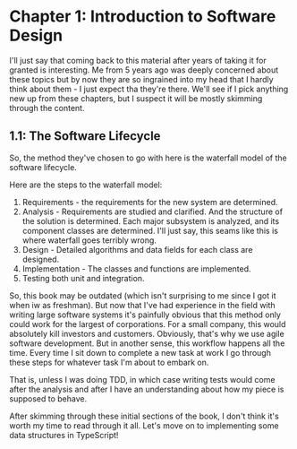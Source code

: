 # Chapter 1: Introduction to Software Design


I'll just say that coming back to this material after years of taking it for granted is interesting. Me from 5 years ago
was deeply concerned about these topics but by now they are so ingrained into my head that I hardly think about them - I just
expect tha they're there. We'll see if I pick anything new up from these chapters, but I suspect it will be mostly skimming through
the content.

## 1.1: The Software Lifecycle

So, the method they've chosen to go with here is the waterfall model of the software lifecycle.

Here are the steps to the waterfall model:
1. Requirements - the requirements for the new system are determined.
2. Analysis - Requirements are studied and clarified. And the structure of the solution is determined. Each major subsystem
is analyzed, and its component classes are determined. I'll just say, this seams like this is where waterfall goes terribly wrong.
3. Design - Detailed algorithms and data fields for each class are designed.
4. Implementation - The classes and functions are implemented.
5. Testing both unit and integration.

So, this book may be outdated (which isn't surprising to me since I got it when iw as freshman). But now that I've had experience
in the field with writing large software systems it's painfully obvious that this method only could work for the largest of
corporations. For a small company, this would absolutely kill investors and customers. Obviously, that's why we use agile software
development. But in another sense, this workflow happens all the time. Every time I sit down to complete a new task at work
I go through these steps for whatever task I'm about to embark on.

That is, unless I was doing TDD, in which case writing tests would come after the analysis and after I have an understanding
about how my piece is supposed to behave.

After skimming through these initial sections of the book, I don't think it's worth my time to read through it all.
Let's move on to implementing some data structures in TypeScript!







